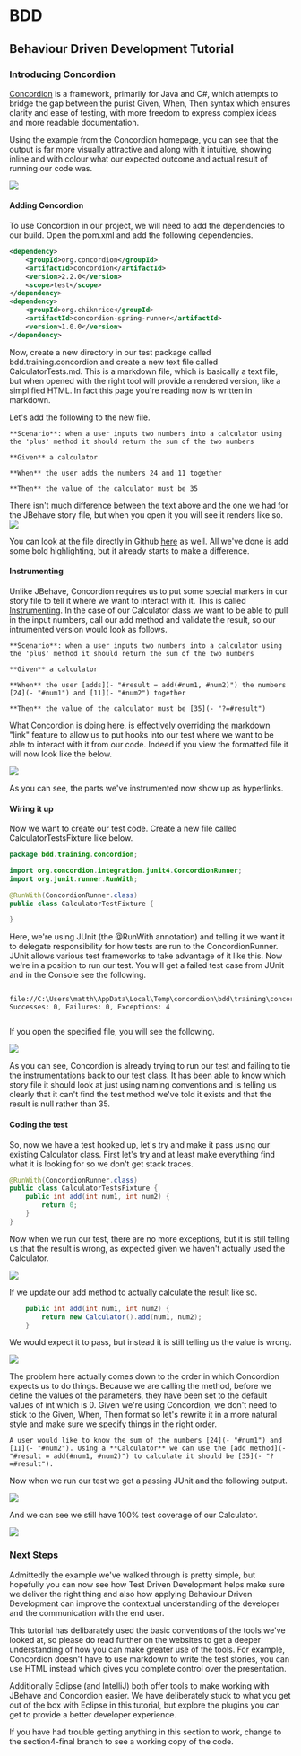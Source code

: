 # BDD
## Behaviour Driven Development Tutorial

### Introducing Concordion
[Concordion](http://www.concordion.org) is a framework, primarily for Java and C#, which attempts to bridge the gap between the purist Given, When, Then syntax which ensures clarity and ease of testing, with more freedom to express complex ideas and more readable documentation.

Using the example from the Concordion homepage, you can see that the output is far more visually attractive and along with it intuitive, showing inline and with colour what our expected outcome and actual result of running our code was.

![](images/main-example-output.png)


#### Adding Concordion

To use Concordion in our project, we will need to add the dependencies to our build. Open the pom.xml and add the following dependencies.

```xml
<dependency>
	<groupId>org.concordion</groupId>
	<artifactId>concordion</artifactId>
	<version>2.2.0</version>
	<scope>test</scope>
</dependency>
<dependency>
	<groupId>org.chiknrice</groupId>
	<artifactId>concordion-spring-runner</artifactId>
	<version>1.0.0</version>
</dependency>
```

Now, create a new directory in our test package called bdd.training.concordion and create a new text file called CalculatorTests.md. This is a markdown file, which is basically a text file, but when opened with the right tool will provide a rendered version, like a simplified HTML. In fact this page you're reading now is written in markdown. 

Let's add the following to the new file.

```
**Scenario**: when a user inputs two numbers into a calculator using the 'plus' method it should return the sum of the two numbers

**Given** a calculator

**When** the user adds the numbers 24 and 11 together
 
**Then** the value of the calculator must be 35
```

There isn't much difference between the text above and the one we had for the JBehave story file, but when you open it you will see it renders like so.
![](images/markdown.png)

You can look at the file directly in Github [here](https://github.com/MrCodeghost/BDD/edit/section4/tutorial/src/test/java/bdd/training/concordion/CalculatorTests.md) as well. All we've done is add some bold highlighting, but it already starts to make a difference.

#### Instrumenting
Unlike JBehave, Concordion requires us to put some special markers in our story file to tell it where we want to interact with it. This is called [Instrumenting](https://concordion.org/instrumenting/java/markdown/). In the case of our Calculator class we want to be able to pull in the input numbers, call our add method and validate the result, so our intrumented version would look as follows.

```
**Scenario**: when a user inputs two numbers into a calculator using the 'plus' method it should return the sum of the two numbers

**Given** a calculator 

**When** the user [adds](- "#result = add(#num1, #num2)") the numbers [24](- "#num1") and [11](- "#num2") together

**Then** the value of the calculator must be [35](- "?=#result")
```

 What Concordion is doing here, is effectively overriding the markdown "link" feature to allow us to put hooks into our test where we want to be able to interact with it from our code. Indeed if you view the formatted file it will now look like the below.
 
 ![](images/markdown2.png)

 As you can see, the parts we've instrumented now show up as hyperlinks.
 
 #### Wiring it up
 Now we want to create our test code. Create a new file called CalculatorTestsFixture like below.
 
 ```java
 package bdd.training.concordion;

import org.concordion.integration.junit4.ConcordionRunner;
import org.junit.runner.RunWith;

@RunWith(ConcordionRunner.class)
public class CalculatorTestFixture {

}
 ```
 
 Here, we're using JUnit (the @RunWith annotation) and telling it we want it to delegate responsibility for how tests are run to the ConcordionRunner. JUnit allows various test frameworks to take advantage of it like this. Now we're in a position to run our test. You will get a failed test case from JUnit and in the Console see the following.
 
```
 
file://C:\Users\matth\AppData\Local\Temp\concordion\bdd\training\concordion\CalculatorTests.html
Successes: 0, Failures: 0, Exceptions: 4
 
```
 

If you open the specified file, you will see the following.

![](images/concordion1.png)


As you can see, Concordion is already trying to run our test and failing to tie the instrumentations back to our test class. It has been able to know which story file it should look at just using naming conventions and is telling us clearly that it can't find the test method we've told it exists and that the result is null rather than 35.

#### Coding the test
So, now we have a test hooked up, let's try and make it pass using our existing Calculator class. First let's try and at least make everything find what it is looking for so we don't get stack traces.

```java
@RunWith(ConcordionRunner.class)
public class CalculatorTestsFixture {
	public int add(int num1, int num2) {
		return 0;
	}
}
```

Now when we run our test, there are no more exceptions, but it is still telling us that the result is wrong, as expected given we haven't actually used the Calculator. 

![](images/concordion2.png)

If we update our add method to actually calculate the result like so.

```java
	public int add(int num1, int num2) {
		return new Calculator().add(num1, num2);
	}
```

We would expect it to pass, but instead it is still telling us the value is wrong.

![](images/concordion2.png)

The problem here actually comes down to the order in which Concordion expects us to do things. Because we are calling the method, before we define the values of the parameters, they have been set to the default values of int which is 0. Given we're using Concordion, we don't need to stick to the Given, When, Then format so let's rewrite it in a more natural style and make sure we specify things in the right order.

```
A user would like to know the sum of the numbers [24](- "#num1") and [11](- "#num2"). Using a **Calculator** we can use the [add method](- "#result = add(#num1, #num2)") to calculate it should be [35](- "?=#result").
```

Now when we run our test we get a passing JUnit and the following output.

![](images/concordion3.png)

And we can see we still have 100% test coverage of our Calculator.

![](images/coverage.png)

### Next Steps
Admittedly the example we've walked through is pretty simple, but hopefully you can now see how Test Driven Development helps make sure we deliver the right thing and also how applying Behaviour Driven Development can improve the contextual understanding of the developer and the communication with the end user.

This tutorial has delibarately used the basic conventions of the tools we've looked at, so please do read further on the websites to get a deeper understanding of how you can make greater use of the tools. For example, Concordion doesn't have to use markdown to write the test stories, you can use HTML instead which gives you complete control over the presentation.

Additionally Eclipse (and IntelliJ) both offer tools to make working with JBehave and Concordion easier. We have deliberately stuck to what you get out of the box with Eclipse in this tutorial, but explore the plugins you can get to provide a better developer experience.

If you have had trouble getting anything in this section to work, change to the section4-final branch to see a working copy of the code.